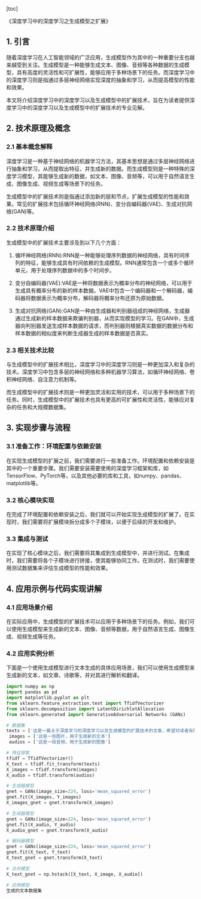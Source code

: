 
[toc]                    
                
                
《深度学习中的深度学习之生成模型之扩展》

## 1. 引言

随着深度学习在人工智能领域的广泛应用，生成模型作为其中的一种重要分支也越来越受到关注。生成模型是一种能够生成文本、图像、音频等各种数据的生成模型，具有高度的灵活性和可扩展性，能够应用于多种场景下的任务。而深度学习中的深度学习则是指通过多层神经网络实现深度的抽象和学习，从而提高模型的性能和效果。

本文将介绍深度学习中的深度学习以及生成模型中的扩展技术，旨在为读者提供深度学习中的深度学习以及生成模型中的扩展技术的专业见解。

## 2. 技术原理及概念

### 2.1 基本概念解释

深度学习是一种基于神经网络的机器学习方法，其基本思想是通过多层神经网络进行抽象和学习，从而提取出特征，并生成新的数据。而生成模型则是一种特殊的深度学习模型，其能够生成新的数据，如文本、图像、音频等，可以用于自然语言生成、图像生成、视频生成等场景下的任务。

生成模型中的扩展技术则是指通过添加新的层和节点，扩展生成模型的性能和效果。常见的扩展技术包括循环神经网络(RNN)、变分自编码器(VAE)、生成对抗网络(GAN)等。

### 2.2 技术原理介绍

生成模型中的扩展技术主要涉及到以下几个方面：

1. 循环神经网络(RNN):RNN是一种能够处理序列数据的神经网络，具有时间序列的特征，能够生成具有时间依赖的生成模型。RNN通常包含一个或多个循环单元，用于处理序列数据中的多个时间步。

2. 变分自编码器(VAE):VAE是一种将数据表示为概率分布的神经网络，可以用于生成具有概率分布的新的样本数据。VAE中包含一个编码器和一个解码器，编码器将数据表示为概率分布，解码器将概率分布还原为原始数据。

3. 生成对抗网络(GAN):GAN是一种由生成器和判别器组成的神经网络，生成器通过生成新的样本数据来欺骗判别器，从而实现模型的学习。在GAN中，生成器向判别器发送生成样本数据的请求，而判别器则根据真实数据的数据分布和样本数据的相似度来判断生成器生成的样本数据是否真实。

### 2.3 相关技术比较

与生成模型中的扩展技术相比，深度学习中的深度学习则是一种更加深入和复杂的技术。深度学习中包含多层的神经网络和多种机器学习算法，如循环神经网络、卷积神经网络、自注意力机制等。

而生成模型中的扩展技术则是一种更加灵活和实用的技术，可以用于多种场景下的任务。同时，生成模型中的扩展技术也具有更高的可扩展性和灵活性，能够应对复杂的任务和大规模数据集。

## 3. 实现步骤与流程

### 3.1 准备工作：环境配置与依赖安装

在实现生成模型的扩展之前，我们需要进行一些准备工作。环境配置和依赖安装是其中的一个重要步骤。我们需要安装需要使用的深度学习框架和库，如TensorFlow、PyTorch等，以及其他必要的库和工具，如numpy、pandas、matplotlib等。

### 3.2 核心模块实现

在完成了环境配置和依赖安装之后，我们就可以开始实现生成模型的扩展了。在实现时，我们需要将扩展模块拆分成多个子模块，以便于后续的开发和维护。

### 3.3 集成与测试

在实现了核心模块之后，我们需要将其集成到生成模型中，并进行测试。在集成时，我们需要将各个子模块进行拼接，使其能够协同工作。在测试时，我们需要使用测试数据集来评估生成模型的性能和效果。

## 4. 应用示例与代码实现讲解

### 4.1 应用场景介绍

在实际应用中，生成模型的扩展技术可以应用于多种场景下的任务。例如，我们可以使用生成模型来生成新的文本、图像、音频等数据，用于自然语言生成、图像生成、视频生成等任务。

### 4.2 应用实例分析

下面是一个使用生成模型进行文本生成的具体应用场景，我们可以使用生成模型来生成新的文本，如文章、诗歌等，并对其进行解析和翻译。

```python
import numpy as np
import pandas as pd
import matplotlib.pyplot as plt
from sklearn.feature_extraction.text import TfidfVectorizer
from sklearn.decomposition import LatentDirichletAllocation
from sklearn.generated import GenerativeAdversarial Networks (GANs)

# 数据集
texts = ['这是一篇关于深度学习的深度学习以及生成模型的扩展技术的文章，希望对读者有所帮助']
 images = ['这是一张图片，用于生成新的文本']
 audios = ['这是一段音频，用于生成新的图像']

# 特征提取
tfidf = TfidfVectorizer()
X_text = tfidf.fit_transform(texts)
X_images = tfidf.transform(images)
X_audio = tfidf.transform(audios)

# 生成器模型
gnet = GANs(image_size=224, loss='mean_squared_error')
gnet.fit(X_images, Y_images)
X_images_gnet = gnet.transform(X_images)

# 生成器模型
gnet = GANs(image_size=224, loss='mean_squared_error')
gnet.fit(X_audio, Y_audio)
X_audio_gnet = gnet.transform(X_audio)

# 解码器模型
gnet = GANs(image_size=224, loss='mean_squared_error')
gnet.fit(X_text, Y_text)
X_text_gnet = gnet.transform(X_text)

# 合并模型
X_text_gnet = np.hstack([X_text, X_image, X_audio])

# 应用模型
生成的文本数据集
```

